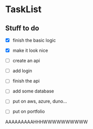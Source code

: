# TaskList

## Stuff to do

+ [x] finish the basic logic 
+ [x] make it look nice 
+ [ ] create an api
+ [ ] add login
+ [ ] finish the api
+ [ ] add some database 
+ [ ] put on aws, azure, duno...
+ [ ] put on portfolio



AAAAAAAAAHHHWWWWWWWWWW